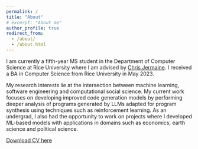 ```yaml
---
permalink: /
title: "About"
# excerpt: "About me"
author_profile: true
redirect_from: 
  - /about/
  - /about.html
---
```

I am currently a fifth-year MS student in the Department of Computer Science at Rice University where I am advised by [Chris Jermaine](https://www.cs.rice.edu/~cmj4/). I received a BA in Computer Science from Rice University in May 2023.

My research interests lie at the intersection between machine learning, software engineering and computational social science. My current work focuses on developing improved code generation models by performing deeper analysis of programs generated by LLMs adapted for program synthesis using techniques such as reinforcement learning. As an undergrad, I also had the opportunity to work on projects where I developed ML-based models with applications in domains such as economics, earth science and political science.

[Download CV here](http://chima-adiole.github.io/files/cv.pdf)
